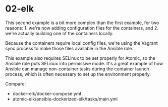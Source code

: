 # 02-elk

This second example is a bit more complex than the first example, for two reasons: 1. we're now adding configuration files for the containers, and 2. we're actually building one of the containers locally.

Because the containers require local config files, we're using the Vagrant sync process to make those files available in the Ansible role.

This example also requires SELinux to be set properly for Atomic, so the Ansible role puts SELinux into permissive mode. It's a great example of how Ansible can manage non-container tasks during the container launch process, which is often necessary to set up the environment properly.

Compare:
* docker-elk/docker-compose.yml
* atomic-elk/ansible-dockerized-elk/tasks/main.yml

